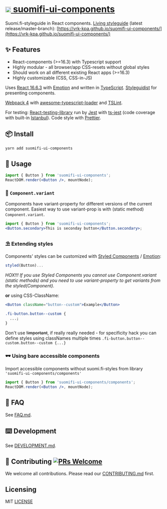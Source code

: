 # [<img src="https://avatars0.githubusercontent.com/u/11345641?s=88&v=4" alt="VRK" width="18"/> suomifi-ui-components](https://vrk-kpa.github.io/suomifi-ui-components/)

Suomi.fi-styleguide in React components. [Living styleguide](https://vrk-kpa.github.io/suomifi-ui-components/) (latest release/master-branch): [https://vrk-kpa.github.io/suomifi-ui-components/](https://vrk-kpa.github.io/suomifi-ui-components/)

## ✨ Features

- React-components (>=16.3) with Typescript support
- Highly modular - all browser/app CSS-resets without global styles
- Should work on all different existing React apps (>=16.3)
- Highly customizable (CSS, CSS-in-JS)

Uses [React 16.6.3](https://github.com/facebook/react) with [Emotion](https://github.com/emotion-js/emotion) and written in [TypeScript](https://github.com/Microsoft/TypeScript). [Styleguidist](https://github.com/styleguidist/react-styleguidist) for presenting components.

[Webpack 4](https://github.com/webpack/webpack) with [awesome-typescript-loader](https://github.com/s-panferov/awesome-typescript-loader) and [TSLint](https://github.com/palantir/tslint).

For testing: [React-testing-library](https://github.com/kentcdodds/react-testing-library) run by [Jest](https://github.com/facebook/jest) with [ts-jest](https://github.com/kulshekhar/ts-jest) (code coverage with built-in [Istanbul](https://github.com/istanbuljs)). Code style with [Prettier](https://github.com/prettier/prettier).

## 📦 Install

```bash
yarn add suomifi-ui-components
```

## 🔨 Usage

```jsx
import { Button } from 'suomifi-ui-components';
ReactDOM.render(<Button />, mountNode);
```

### 🌊 `Component.variant`

Components have variant-property for different versions of the current component. Easiest way to use variant-prop is with (static method) `Component.variant`.

```jsx
import { Button } from 'suomifi-ui-components';
<Button.secondary>This is seconday button</Button.secondary>;
```

### ⛱ Extending styles

Components' styles can be customized with [Styled Components](https://github.com/styled-components/styled-components) / [Emotion](https://github.com/emotion-js/emotion):

```javascript
styled(Button)...
```

_HOX!!! If you use Styled Components you cannot use Component.variant (static methods) and you need to use variant-property to get variants from the styled(Component)._

**or** using CSS-ClassName:

```jsx
<Button className="button--custom">Example</Button>
```

```css
.fi-button.button--custom {
  ...;
}
```

Don't use ~~!important~~, if really really needed - for specificity hack you can define styles using classNames multiple times `.fi-button.button--custom.button--custom {...}`

### 🕶 Using bare accessible components

Import accessible components without suomi.fi-styles from library `'suomifi-ui-components/components'`

```jsx
import { Button } from 'suomifi-ui-components/components';
ReactDOM.render(<Button />, mountNode);
```

## 🔮 FAQ

See [FAQ.md](/FAQ.md).

## ⌨️ Development

See [DEVELOPMENT.md](/DEVELOPMENT.md).

## 🤝 Contributing [![PRs Welcome](https://img.shields.io/badge/PRs-welcome-brightgreen.svg?style=flat-square)](http://makeapullrequest.com)

We welcome all contributions. Please read our [CONTRIBUTING.md](/CONTRIBUTING.md) first.

## Licensing

MIT [LICENSE](/LICENSE)
